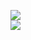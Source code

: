 [![](https://img.shields.io/badge/Made%20With-Github%20Spray-lightgrey.svg?style=for-the-badge&logo=github)](https://github.com/Annihil/github-spray#8129)  
[![](https://i.imgur.com/2DrTn0Z.gif)](https://github.com/Annihil/github-spray)